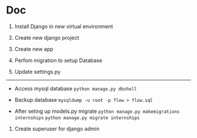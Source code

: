 # Doc

1. Install Django in new virtual environment

2. Create new django project

3. Create new app

4. Perfom migration to setup Database

5. Update settings.py

---

* Access mysql database
    `python manage.py dbshell`

* Backup database
    `mysqldump -u root -p flow > flow.sql`

* After seting up models.py migrate
    `python manage.py makemigrations internships`
    `python manage.py migrate internships`

1. Create superuser for django admin

